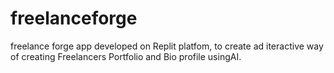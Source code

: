 # freelanceforge
freelance forge app developed on Replit platfom,  to create ad iteractive way of creating Freelancers Portfolio and Bio profile usingAI.
